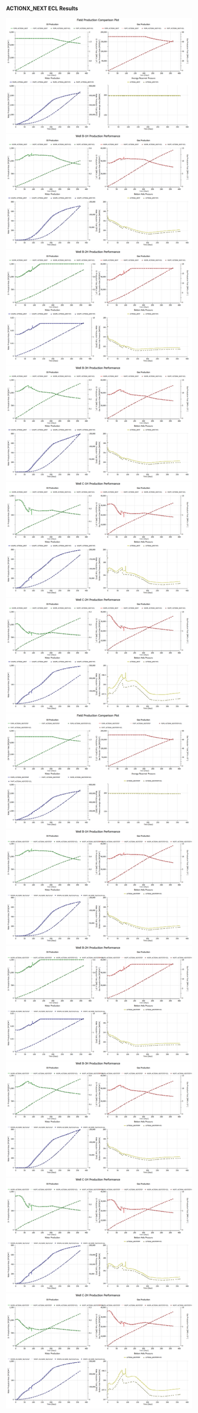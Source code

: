 #### ACTIONX_NEXT ECL Results

![](ECL/ACTIONX_NEXT-Field_Production_Comparison_Plot.png)
![](ECL/ACTIONX_NEXT-Well_B_1H_Production_Performance.png)
![](ECL/ACTIONX_NEXT-Well_B_2H_Production_Performance.png)
![](ECL/ACTIONX_NEXT-Well_B_3H_Production_Performance.png)
![](ECL/ACTIONX_NEXT-Well_C_1H_Production_Performance.png)
![](ECL/ACTIONX_NEXT-Well_C_2H_Production_Performance.png)
![](ECL/ACTIONX_NEXTSTEP-Field_Production_Comparison_Plot.png)
![](ECL/ACTIONX_NEXTSTEP-Well_B_1H_Production_Performance.png)
![](ECL/ACTIONX_NEXTSTEP-Well_B_2H_Production_Performance.png)
![](ECL/ACTIONX_NEXTSTEP-Well_B_3H_Production_Performance.png)
![](ECL/ACTIONX_NEXTSTEP-Well_C_1H_Production_Performance.png)
![](ECL/ACTIONX_NEXTSTEP-Well_C_2H_Production_Performance.png)
